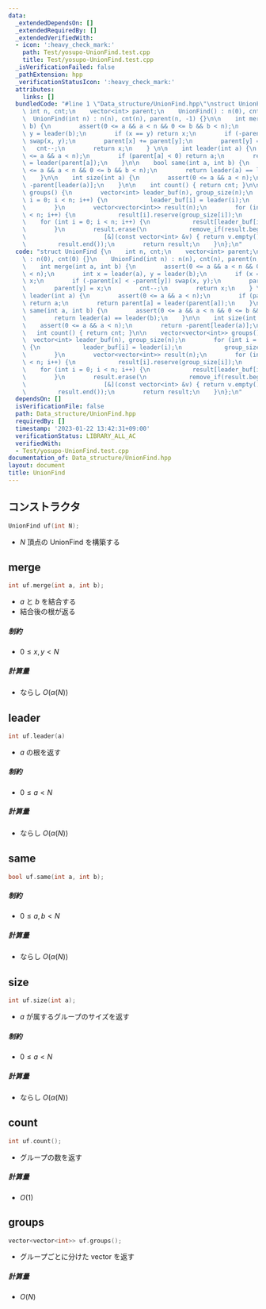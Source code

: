 ```yaml
---
data:
  _extendedDependsOn: []
  _extendedRequiredBy: []
  _extendedVerifiedWith:
  - icon: ':heavy_check_mark:'
    path: Test/yosupo-UnionFind.test.cpp
    title: Test/yosupo-UnionFind.test.cpp
  _isVerificationFailed: false
  _pathExtension: hpp
  _verificationStatusIcon: ':heavy_check_mark:'
  attributes:
    links: []
  bundledCode: "#line 1 \"Data_structure/UnionFind.hpp\"\nstruct UnionFind {\n   \
    \ int n, cnt;\n    vector<int> parent;\n    UnionFind() : n(0), cnt(0) {}\n  \
    \  UnionFind(int n) : n(n), cnt(n), parent(n, -1) {}\n\n    int merge(int a, int\
    \ b) {\n        assert(0 <= a && a < n && 0 <= b && b < n);\n        int x = leader(a),\
    \ y = leader(b);\n        if (x == y) return x;\n        if (-parent[x] < -parent[y])\
    \ swap(x, y);\n        parent[x] += parent[y];\n        parent[y] = x;\n     \
    \   cnt--;\n        return x;\n    } \n\n    int leader(int a) {\n        assert(0\
    \ <= a && a < n);\n        if (parent[a] < 0) return a;\n        return parent[a]\
    \ = leader(parent[a]);\n    }\n\n    bool same(int a, int b) {\n        assert(0\
    \ <= a && a < n && 0 <= b && b < n);\n        return leader(a) == leader(b);\n\
    \    }\n\n    int size(int a) {\n        assert(0 <= a && a < n);\n        return\
    \ -parent[leader(a)];\n    }\n\n    int count() { return cnt; }\n\n    vector<vector<int>>\
    \ groups() {\n        vector<int> leader_buf(n), group_size(n);\n        for (int\
    \ i = 0; i < n; i++) {\n            leader_buf[i] = leader(i);\n            group_size[leader_buf[i]]++;\n\
    \        }\n        vector<vector<int>> result(n);\n        for (int i = 0; i\
    \ < n; i++) {\n            result[i].reserve(group_size[i]);\n        }\n    \
    \    for (int i = 0; i < n; i++) {\n            result[leader_buf[i]].push_back(i);\n\
    \        }\n        result.erase(\n            remove_if(result.begin(), result.end(),\n\
    \                      [&](const vector<int> &v) { return v.empty(); }),\n   \
    \         result.end());\n        return result;\n    }\n};\n"
  code: "struct UnionFind {\n    int n, cnt;\n    vector<int> parent;\n    UnionFind()\
    \ : n(0), cnt(0) {}\n    UnionFind(int n) : n(n), cnt(n), parent(n, -1) {}\n\n\
    \    int merge(int a, int b) {\n        assert(0 <= a && a < n && 0 <= b && b\
    \ < n);\n        int x = leader(a), y = leader(b);\n        if (x == y) return\
    \ x;\n        if (-parent[x] < -parent[y]) swap(x, y);\n        parent[x] += parent[y];\n\
    \        parent[y] = x;\n        cnt--;\n        return x;\n    } \n\n    int\
    \ leader(int a) {\n        assert(0 <= a && a < n);\n        if (parent[a] < 0)\
    \ return a;\n        return parent[a] = leader(parent[a]);\n    }\n\n    bool\
    \ same(int a, int b) {\n        assert(0 <= a && a < n && 0 <= b && b < n);\n\
    \        return leader(a) == leader(b);\n    }\n\n    int size(int a) {\n    \
    \    assert(0 <= a && a < n);\n        return -parent[leader(a)];\n    }\n\n \
    \   int count() { return cnt; }\n\n    vector<vector<int>> groups() {\n      \
    \  vector<int> leader_buf(n), group_size(n);\n        for (int i = 0; i < n; i++)\
    \ {\n            leader_buf[i] = leader(i);\n            group_size[leader_buf[i]]++;\n\
    \        }\n        vector<vector<int>> result(n);\n        for (int i = 0; i\
    \ < n; i++) {\n            result[i].reserve(group_size[i]);\n        }\n    \
    \    for (int i = 0; i < n; i++) {\n            result[leader_buf[i]].push_back(i);\n\
    \        }\n        result.erase(\n            remove_if(result.begin(), result.end(),\n\
    \                      [&](const vector<int> &v) { return v.empty(); }),\n   \
    \         result.end());\n        return result;\n    }\n};\n"
  dependsOn: []
  isVerificationFile: false
  path: Data_structure/UnionFind.hpp
  requiredBy: []
  timestamp: '2023-01-22 13:42:31+09:00'
  verificationStatus: LIBRARY_ALL_AC
  verifiedWith:
  - Test/yosupo-UnionFind.test.cpp
documentation_of: Data_structure/UnionFind.hpp
layout: document
title: UnionFind
---
```


## コンストラクタ
```cpp
UnionFind uf(int N);
```

- $N$ 頂点の UnionFind を構築する

## merge
```cpp
int uf.merge(int a, int b);
```

- $a$ と $b$ を結合する
- 結合後の根が返る 

##### 制約

- $0 \leq x, y < N$

##### 計算量

- ならし $O(\alpha(N))$


## leader
```cpp
int uf.leader(a)
```

- $a$ の根を返す

##### 制約

- $0 \leq a < N$

##### 計算量

- ならし $O(\alpha(N))$


## same
```cpp
bool uf.same(int a, int b);
```

##### 制約

- $0 \leq a, b < N$

##### 計算量

- ならし $O(\alpha(N))$


## size
```cpp
int uf.size(int a);
```

- $a$ が属するグループのサイズを返す

##### 制約

- $0 \leq a < N$

##### 計算量

- ならし $O(\alpha(N))$


## count
```cpp
int uf.count();
```

- グループの数を返す

##### 計算量

- $O(1)$


## groups
```cpp
vector<vector<int>> uf.groups();
```

- グループごとに分けた vector を返す

##### 計算量

- $O(N)$
